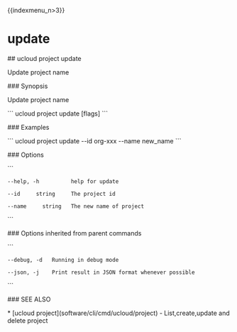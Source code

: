 {{indexmenu_n>3}}

# update

\#\# ucloud project update

Update project name

\#\#\# Synopsis

Update project name

\`\`\` ucloud project update \[flags\] \`\`\`

\#\#\# Examples

\`\`\` ucloud project update --id org-xxx --name new\_name \`\`\`

\#\#\# Options

\`\`\`

``` 
--help, -h          help for update 
```

``` 
--id     string     The project id 
```

``` 
--name     string   The new name of project 
```

\`\`\`

\#\#\# Options inherited from parent commands

\`\`\`

``` 
--debug, -d   Running in debug mode 
```

``` 
--json, -j    Print result in JSON format whenever possible 
```

\`\`\`

\#\#\# SEE ALSO

\* \[ucloud project\](software/cli/cmd/ucloud/project) -
List,create,update and delete project
